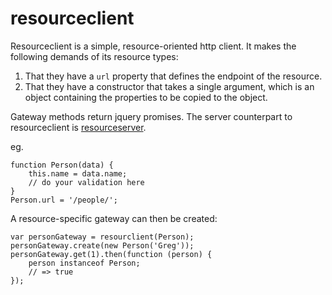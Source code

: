 resourceclient
==============

Resourceclient is a simple, resource-oriented http client. It makes the following demands of its resource types:

1. That they have a `url` property that defines the endpoint of the resource.
1. That they have a constructor that takes a single argument, which is an object containing the properties to be copied to the object.

Gateway methods return jquery promises. The server counterpart to resourceclient is [resourceserver](https://github.com/liammclennan/resourceserver).

eg. 

    function Person(data) {
        this.name = data.name;    
        // do your validation here
    }
    Person.url = '/people/';

A resource-specific gateway can then be created:

    var personGateway = resourclient(Person); 
    personGateway.create(new Person('Greg'));
    personGateway.get(1).then(function (person) {
        person instanceof Person;
        // => true
    });

